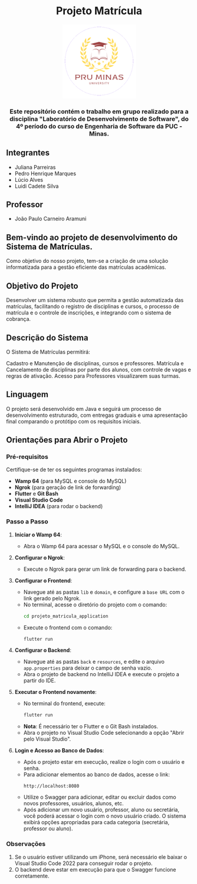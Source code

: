 <div align="center">

# Projeto Matrícula

<img src="Front/projeto_matricula_application/assets/images/pru_minas_with_circle.png" width="200">

### Este repositório contém o trabalho em grupo realizado para a disciplina "Laboratório de Desenvolvimento de Software", do 4º período do curso de Engenharia de Software da PUC - Minas.

</div>

## Integrantes

* Juliana Parreiras
* Pedro Henrique Marques
* Lúcio Alves
* Luidi Cadete Silva 

## Professor

* João Paulo Carneiro Aramuni

## Bem-vindo ao projeto de desenvolvimento do Sistema de Matrículas.

Como objetivo do nosso projeto, tem-se a criação de uma solução informatizada para a gestão eficiente das matrículas acadêmicas.

## Objetivo do Projeto

Desenvolver um sistema robusto que permita a gestão automatizada das matrículas, facilitando o registro de disciplinas e cursos, o processo de matrícula e o controle de inscrições, e integrando com o sistema de cobrança.

## Descrição do Sistema

O Sistema de Matrículas permitirá:

Cadastro e Manutenção de disciplinas, cursos e professores.
Matrícula e Cancelamento de disciplinas por parte dos alunos, com controle de vagas e regras de ativação.
Acesso para Professores visualizarem suas turmas.

## Linguagem

O projeto será desenvolvido em Java e seguirá um processo de desenvolvimento estruturado, com entregas graduais e uma apresentação final comparando o protótipo com os requisitos iniciais.

## Orientações para Abrir o Projeto

### Pré-requisitos

Certifique-se de ter os seguintes programas instalados:

- **Wamp 64** (para MySQL e console do MySQL)
- **Ngrok** (para geração de link de forwarding)
- **Flutter** e **Git Bash**
- **Visual Studio Code**
- **IntelliJ IDEA** (para rodar o backend)

### Passo a Passo

1. **Iniciar o Wamp 64**:
   - Abra o Wamp 64 para acessar o MySQL e o console do MySQL.

2. **Configurar o Ngrok**:
   - Execute o Ngrok para gerar um link de forwarding para o backend.

3. **Configurar o Frontend**:
   - Navegue até as pastas `lib` e `domain`, e configure a `base URL` com o link gerado pelo Ngrok.
   - No terminal, acesse o diretório do projeto com o comando:
     ```bash
     cd projeto_matricula_application
     ```
   - Execute o frontend com o comando:
     ```bash
     flutter run
     ```

4. **Configurar o Backend**:
   - Navegue até as pastas `back` e `resources`, e edite o arquivo `app.properties` para deixar o campo de senha vazio.
   - Abra o projeto de backend no IntelliJ IDEA e execute o projeto a partir do IDE.

5. **Executar o Frontend novamente**:
   - No terminal do frontend, execute:
     ```bash
     flutter run
     ```
   - **Nota**: É necessário ter o Flutter e o Git Bash instalados.
   - Abra o projeto no Visual Studio Code selecionando a opção "Abrir pelo Visual Studio".

6. **Login e Acesso ao Banco de Dados**:
   - Após o projeto estar em execução, realize o login com o usuário e senha.
   - Para adicionar elementos ao banco de dados, acesse o link:
     ```
     http://localhost:8080
     ```
   - Utilize o Swagger para adicionar, editar ou excluir dados como novos professores, usuários, alunos, etc.
   - Após adicionar um novo usuário, professor, aluno ou secretária, você poderá acessar o login com o novo usuário criado. O sistema exibirá opções apropriadas para cada categoria (secretária, professor ou aluno).

### Observações

1. Se o usuário estiver utilizando um iPhone, será necessário ele baixar o Visual Studio Code 2022 para conseguir rodar o projeto.
2. O backend deve estar em execução para que o Swagger funcione corretamente.
